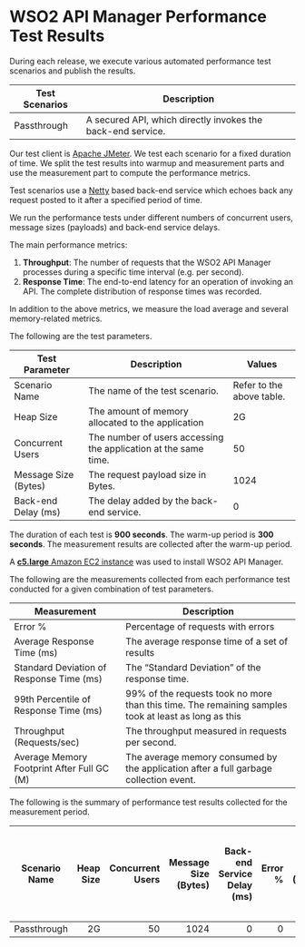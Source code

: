 # WSO2 API Manager Performance Test Results

During each release, we execute various automated performance test scenarios and publish the results.

| Test Scenarios | Description |
| --- | --- |
| Passthrough | A secured API, which directly invokes the back-end service. |

Our test client is [Apache JMeter](https://jmeter.apache.org/index.html). We test each scenario for a fixed duration of
time. We split the test results into warmup and measurement parts and use the measurement part to compute the
performance metrics.

Test scenarios use a [Netty](https://netty.io/) based back-end service which echoes back any request
posted to it after a specified period of time.

We run the performance tests under different numbers of concurrent users, message sizes (payloads) and back-end service
delays.

The main performance metrics:

1. **Throughput**: The number of requests that the WSO2 API Manager processes during a specific time interval (e.g. per second).
2. **Response Time**: The end-to-end latency for an operation of invoking an API. The complete distribution of response times was recorded.

In addition to the above metrics, we measure the load average and several memory-related metrics.

The following are the test parameters.

| Test Parameter | Description | Values |
| --- | --- | --- |
| Scenario Name | The name of the test scenario. | Refer to the above table. |
| Heap Size | The amount of memory allocated to the application | 2G |
| Concurrent Users | The number of users accessing the application at the same time. | 50 |
| Message Size (Bytes) | The request payload size in Bytes. | 1024 |
| Back-end Delay (ms) | The delay added by the back-end service. | 0 |

The duration of each test is **900 seconds**. The warm-up period is **300 seconds**.
The measurement results are collected after the warm-up period.

A [**c5.large** Amazon EC2 instance](https://aws.amazon.com/ec2/instance-types/) was used to install WSO2 API Manager.

The following are the measurements collected from each performance test conducted for a given combination of
test parameters.

| Measurement | Description |
| --- | --- |
| Error % | Percentage of requests with errors |
| Average Response Time (ms) | The average response time of a set of results |
| Standard Deviation of Response Time (ms) | The “Standard Deviation” of the response time. |
| 99th Percentile of Response Time (ms) | 99% of the requests took no more than this time. The remaining samples took at least as long as this |
| Throughput (Requests/sec) | The throughput measured in requests per second. |
| Average Memory Footprint After Full GC (M) | The average memory consumed by the application after a full garbage collection event. |

The following is the summary of performance test results collected for the measurement period.

|  Scenario Name | Heap Size | Concurrent Users | Message Size (Bytes) | Back-end Service Delay (ms) | Error % | Throughput (Requests/sec) | Average Response Time (ms) | Standard Deviation of Response Time (ms) | 99th Percentile of Response Time (ms) | WSO2 API Manager GC Throughput (%) | Average WSO2 API Manager Memory Footprint After Full GC (M) |
|---|---:|---:|---:|---:|---:|---:|---:|---:|---:|---:|---:|
|  Passthrough | 2G | 50 | 1024 | 0 | 0 | 4098.22 | 12.13 | 12.11 | 48 | 94.64 |  |

